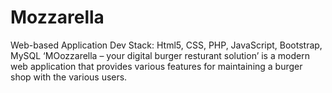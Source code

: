 # Mozzarella
Web-based Application
Dev Stack: Html5, CSS, PHP, JavaScript, Bootstrap, MySQL
‘MOozzarella – your digital burger resturant solution’ is a modern web application that provides various features for maintaining a burger shop with the various users.
